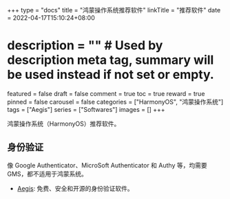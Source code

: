 +++
type = "docs"
title = "鸿蒙操作系统推荐软件"
linkTitle = "推荐软件"
date = 2022-04-17T15:10:24+08:00
# description = "" # Used by description meta tag, summary will be used instead if not set or empty.
featured = false
draft = false
comment = true
toc = true
reward = true
pinned = false
carousel = false
categories = ["HarmonyOS", "鸿蒙操作系统"]
tags = ["Aegis"]
series = ["Softwares"]
images = []
+++

鸿蒙操作系统（HarmonyOS）推荐软件。

<!--more-->

## 身份验证

像 Google Authenticator、MicroSoft Authenticator 和 Authy 等，均需要 GMS，都不适用于鸿蒙系统。

- [Aegis](https://getaegis.app/): 免费、安全和开源的身份验证软件。
